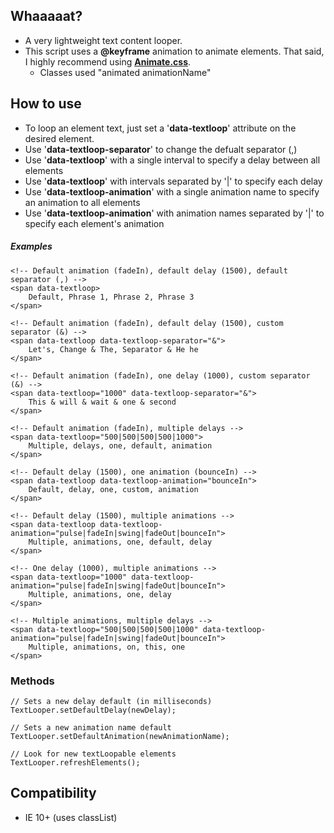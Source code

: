 ## Whaaaaat?

* A very lightweight text content looper. 
* This script uses a **@keyframe** animation to animate elements. That said, I highly recommend using [**Animate.css**](https://daneden.github.io/animate.css/).     
    * Classes used "animated animationName"

## How to use

* To loop an element text, just set a '**data-textloop**' attribute on the desired element.
* Use '**data-textloop-separator**' to change the defualt separator (,)
* Use '**data-textloop**' with a single interval to specify a delay between all elements
* Use '**data-textloop**' with intervals separated by '|' to specify each delay
* Use '**data-textloop-animation**' with a single animation name to specify an animation to all elements
* Use '**data-textloop-animation**' with animation names separated by '|' to specify each element's animation

##### Examples

````
<!-- Default animation (fadeIn), default delay (1500), default separator (,) -->
<span data-textloop>
    Default, Phrase 1, Phrase 2, Phrase 3
</span>

<!-- Default animation (fadeIn), default delay (1500), custom separator (&) -->
<span data-textloop data-textloop-separator="&">
    Let's, Change & The, Separator & He he
</span>

<!-- Default animation (fadeIn), one delay (1000), custom separator (&) -->
<span data-textloop="1000" data-textloop-separator="&">
    This & will & wait & one & second
</span>

<!-- Default animation (fadeIn), multiple delays -->
<span data-textloop="500|500|500|500|1000">
    Multiple, delays, one, default, animation
</span>

<!-- Default delay (1500), one animation (bounceIn) -->
<span data-textloop data-textloop-animation="bounceIn">
    Default, delay, one, custom, animation
</span>

<!-- Default delay (1500), multiple animations -->
<span data-textloop data-textloop-animation="pulse|fadeIn|swing|fadeOut|bounceIn">
    Multiple, animations, one, default, delay
</span>

<!-- One delay (1000), multiple animations -->
<span data-textloop="1000" data-textloop-animation="pulse|fadeIn|swing|fadeOut|bounceIn">
    Multiple, animations, one, delay
</span>

<!-- Multiple animations, multiple delays -->
<span data-textloop="500|500|500|500|1000" data-textloop-animation="pulse|fadeIn|swing|fadeOut|bounceIn">
    Multiple, animations, on, this, one
</span>
````

### Methods
````
// Sets a new delay default (in milliseconds)
TextLooper.setDefaultDelay(newDelay);

// Sets a new animation name default
TextLooper.setDefaultAnimation(newAnimationName);

// Look for new textLoopable elements
TextLooper.refreshElements();
````

## Compatibility 
- IE 10+ (uses classList)

